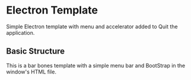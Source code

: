 # Electron Template
Simple Electron template with menu and accelerator added to Quit the application.

## Basic Structure
This is a bar bones template with a simple menu bar and BootStrap in the window's HTML file.
